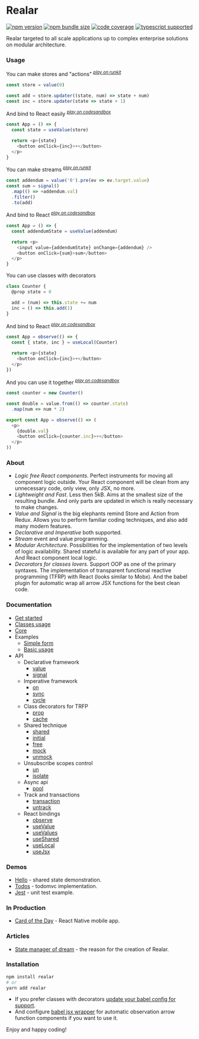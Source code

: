 # Realar

[![npm version](https://img.shields.io/npm/v/realar?style=flat-square)](https://www.npmjs.com/package/realar) [![npm bundle size](https://img.shields.io/bundlephobia/minzip/realar?style=flat-square)](https://bundlephobia.com/result?p=realar) [![code coverage](https://img.shields.io/coveralls/github/betula/realar?style=flat-square)](https://coveralls.io/github/betula/realar) [![typescript supported](https://img.shields.io/npm/types/typescript?style=flat-square)](./src/types.ts)

Realar targeted to all scale applications up to complex enterprise solutions on modular architecture.


### Usage

You can make stores and "actions" <sup>_[play on runkit](https://runkit.com/betula/60c071ff26dea9001373459c)_</sup>

```javascript
const store = value(0)

const add = store.updater((state, num) => state + num)
const inc = store.updater(state => state + 1)
```

And bind to React easily <sup>_[play on codesandbox](https://codesandbox.io/s/realar-readme-second-example-ld0g1?file=/src/App.tsx)_</sup>

```javascript
const App = () => {
  const state = useValue(store)

  return <p>{state}
    <button onClick={inc}>+</button>
  </p>
}
```

You can make streams <sup>_[play on runkit](https://runkit.com/betula/60c073765105e1001311b294)_</sup>

```javascript
const addendum = value('0').pre(ev => ev.target.value)
const sum = signal()
  .map(() => +addendum.val)
  .filter()
  .to(add)
```

And bind to React <sup>_[play on codesandbox](https://codesandbox.io/s/realar-readme-fourth-example-18pcj?file=/src/App.tsx)_</sup>

```javascript
const App = () => {
  const addendumState = useValue(addendum)

  return <p>
    <input value={addendumState} onChange={addendum} />
    <button onClick={sum}>sum</button>
  </p>
}
```

You can use classes with decorators

```javascript
class Counter {
  @prop state = 0

  add = (num) => this.state += num
  inc = () => this.add(1)
}
```

And bind to React <sup>_[play on codesandbox](https://codesandbox.io/s/realar-readme-example-with-classes-j4q4e?file=/src/App.tsx)_</sup>

```javascript
const App = observe(() => {
  const { state, inc } = useLocal(Counter)

  return <p>{state}
    <button onClick={inc}>+</button>
  </p>
})
```

And you can use it together <sup>_[play on codesandbox](https://codesandbox.io/s/realar-readme-example-together-315r8?file=/src/App.tsx)_</sup>

```javascript
const counter = new Counter()

const double = value.from(() => counter.state)
  .map(num => num * 2)

export const App = observe(() => (
  <p>
    {double.val}
    <button onClick={counter.inc}>+</button>
  </p>
))
```


### About

- _Logic free React components_. Perfect instruments for moving all component logic outside. Your React component will be clean from any unnecessary code, only view, only JSX, no more.
- _Lightweight and Fast_. Less then 5kB. Aims at the smallest size of the resulting bundle. And only parts are updated in which is really necessary to make changes.
- _Value and Signal_ is the big elephants remind Store and Action from Redux. Allows you to perform familiar coding techniques, and also add many modern features.
- _Declarative and Imperative_ both supported.
- _Stream_ event and value programming.
- _Modular Architecture_. Possibilities for the implementation of two levels of logic availability. Shared stateful is available for any part of your app. And React component local logic.
- _Decorators for classes lovers_. Support OOP as one of the primary syntaxes. The implementation of transparent functional reactive programming (TFRP) with React (looks similar to Mobx). And the babel plugin for automatic wrap all arrow JSX functions for the best clean code.


### Documentation

- [Get started](./docs/get-started.md)
- [Classes usage](./docs/classes.md)
- [Core](./docs/core.md)
- Examples
  - [Simple form](./docs/examples.md#simple-form)
  - [Basic usage](./docs/examples.md#basic-usage)
- API
  - Declarative framework
    - [value](./docs/api-value.md)
    - [signal](./docs/api-signal.md)
  - Imperative framework
    - [on](./docs/api.md#on)
    - [sync](./docs/api.md#sync)
    - [cycle](./docs/api.md#cycle)
  - Class decorators for TRFP
    - [prop](./docs/api.md#prop)
    - [cache](./docs/api.md#cache)
  - Shared technique
    - [shared](./docs/api.md#shared)
    - [initial](./docs/api.md#initial)
    - [free](./docs/api.md#free)
    - [mock](./docs/api.md#mock)
    - [unmock](./docs/api.md#unmock)
  - Unsubscribe scopes control
    - [un](./docs/api.md#un)
    - [isolate](./docs/api.md#isolate)
  - Async api
    - [pool](./docs/api.md#pool)
  - Track and transactions
    - [transaction](./docs/api.md#transaction)
    - [untrack](./docs/api.md#untrack)
  - React bindings
    - [observe](./docs/api.md#observe)
    - [useValue](./docs/api.md#usevalue)
    - [useValues](./docs/api.md#usevalues)
    - [useShared](./docs/api.md#useshared)
    - [useLocal](./docs/api.md#uselocal)
    - [useJsx](./docs/api.md#usejsx)



### Demos

+ [Hello](https://github.com/realar-project/hello) - shared state demonstration.
+ [Todos](https://github.com/realar-project/todos) - todomvc implementation.
+ [Jest](https://github.com/realar-project/jest) - unit test example.

### In Production

+ [Card of the Day](https://apps.apple.com/app/card-of-the-day/id1547423880) - React Native mobile app.

### Articles

+ [State manager of dream](https://dev.to/betula/state-manager-of-dream-5766-temp-slug-158417?preview=4b030f68851211fd02704f12d7742ce193a8f9c893afd1e4249b88023e14d57b1e5a8a02c4aaa924f22beb44c69bba20617a0523e952120eb97ef344) - the reason for the creation of Realar.

### Installation

```bash
npm install realar
# or
yarn add realar
```

- If you prefer classes with decorators [update your babel config for support](https://babeljs.io/docs/en/babel-plugin-proposal-decorators).
- And configure [babel jsx wrapper](https://github.com/betula/babel-plugin-jsx-wrapper#realar) for automatic observation arrow function components if you want to use it.


Enjoy and happy coding!

